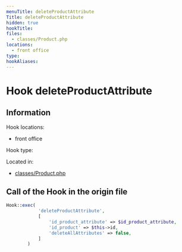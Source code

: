 ```yaml
---
menuTitle: deleteProductAttribute
Title: deleteProductAttribute
hidden: true
hookTitle: 
files:
  - classes/Product.php
locations:
  - front office
type: 
hookAliases:
---
```


# Hook deleteProductAttribute

## Information

Hook locations: 
  - front office

Hook type: 

Located in: 
  - [classes/Product.php](https://github.com/PrestaShop/PrestaShop/blob/8.0.x/classes/Product.php)

## Call of the Hook in the origin file

```php
Hook::exec(
            'deleteProductAttribute',
            [
                'id_product_attribute' => $id_product_attribute,
                'id_product' => $this->id,
                'deleteAllAttributes' => false,
            ]
        )
```